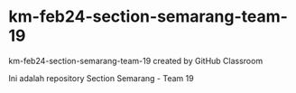 # km-feb24-section-semarang-team-19
km-feb24-section-semarang-team-19 created by GitHub Classroom

Ini adalah repository Section Semarang - Team 19

